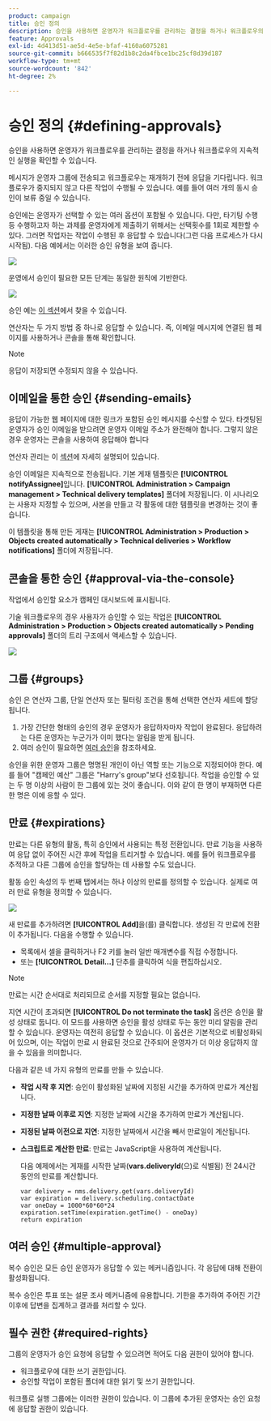 ```yaml
---
product: campaign
title: 승인 정의
description: 승인을 사용하면 운영자가 워크플로우를 관리하는 결정을 하거나 워크플로우의 지속적인 실행을 확인할 수 있습니다
feature: Approvals
exl-id: 4d413d51-ae5d-4e5e-bfaf-4160a6075281
source-git-commit: b666535f7f82d1b8c2da4fbce1bc25cf8d39d187
workflow-type: tm+mt
source-wordcount: '842'
ht-degree: 2%

---
```


# 승인 정의 {#defining-approvals}



승인을 사용하면 운영자가 워크플로우를 관리하는 결정을 하거나 워크플로우의 지속적인 실행을 확인할 수 있습니다.

메시지가 운영자 그룹에 전송되고 워크플로우는 재개하기 전에 응답을 기다립니다. 워크플로우가 중지되지 않고 다른 작업이 수행될 수 있습니다. 예를 들어 여러 개의 동시 승인이 보류 중일 수 있습니다.

승인에는 운영자가 선택할 수 있는 여러 옵션이 포함될 수 있습니다. 다만, 타기팅 수행 등 수행하고자 하는 과제를 운영자에게 제출하기 위해서는 선택횟수를 1회로 제한할 수 있다. 그러면 작업자는 작업이 수행된 후 응답할 수 있습니다(그런 다음 프로세스가 다시 시작됨). 다음 예에서는 이러한 승인 유형을 보여 줍니다.

![](assets/validation-1.png)

운영에서 승인이 필요한 모든 단계는 동일한 원칙에 기반한다.

![](assets/validation-1-in-op.png)

승인 예는 [이 섹션](../../campaign/using/marketing-campaign-approval.md#checking-and-approving-deliveries)에서 찾을 수 있습니다.

연산자는 두 가지 방법 중 하나로 응답할 수 있습니다. 즉, 이메일 메시지에 연결된 웹 페이지를 사용하거나 콘솔을 통해 확인합니다.

>[!NOTE]
>
>응답이 저장되면 수정되지 않을 수 있습니다.

## 이메일을 통한 승인 {#sending-emails}

응답이 가능한 웹 페이지에 대한 링크가 포함된 승인 메시지를 수신할 수 있다. 타겟팅된 운영자가 승인 이메일을 받으려면 운영자 이메일 주소가 완전해야 합니다. 그렇지 않은 경우 운영자는 콘솔을 사용하여 응답해야 합니다

연산자 관리는 이 [섹션](../../platform/using/access-management.md)에 자세히 설명되어 있습니다.

승인 이메일은 지속적으로 전송됩니다. 기본 게재 템플릿은 **[!UICONTROL notifyAssignee]**&#x200B;입니다. **[!UICONTROL Administration > Campaign management > Technical delivery templates]** 폴더에 저장됩니다. 이 시나리오는 사용자 지정할 수 있으며, 사본을 만들고 각 활동에 대한 템플릿을 변경하는 것이 좋습니다.

이 템플릿을 통해 만든 게재는 **[!UICONTROL Administration > Production > Objects created automatically > Technical deliveries > Workflow notifications]** 폴더에 저장됩니다.

## 콘솔을 통한 승인 {#approval-via-the-console}

작업에서 승인할 요소가 캠페인 대시보드에 표시됩니다.

기술 워크플로우의 경우 사용자가 승인할 수 있는 작업은 **[!UICONTROL Administration > Production > Objects created automatically > Pending approvals]** 폴더의 트리 구조에서 액세스할 수 있습니다.

![](assets/validation-node.png)

## 그룹 {#groups}

승인 은 연산자 그룹, 단일 연산자 또는 필터링 조건을 통해 선택한 연산자 세트에 할당됩니다.

1. 가장 간단한 형태의 승인의 경우 운영자가 응답하자마자 작업이 완료된다. 응답하려는 다른 운영자는 누군가가 이미 했다는 알림을 받게 됩니다.
1. 여러 승인이 필요하면 [여러 승인](#multiple-approval)을 참조하세요.

승인을 위한 운영자 그룹은 명명된 개인이 아닌 역할 또는 기능으로 지정되어야 한다. 예를 들어 &quot;캠페인 예산&quot; 그룹은 &quot;Harry&#39;s group&quot;보다 선호됩니다. 작업을 승인할 수 있는 두 명 이상의 사람이 한 그룹에 있는 것이 좋습니다. 이와 같이 한 명이 부재하면 다른 한 명은 이에 응할 수 있다.

## 만료 {#expirations}

만료는 다른 유형의 활동, 특히 승인에서 사용되는 특정 전환입니다. 만료 기능을 사용하여 응답 없이 주어진 시간 후에 작업을 트리거할 수 있습니다. 예를 들어 워크플로우를 추적하고 다른 그룹에 승인을 할당하는 데 사용할 수도 있습니다.

활동 승인 속성의 두 번째 탭에서는 하나 이상의 만료를 정의할 수 있습니다. 실제로 여러 만료 유형을 정의할 수 있습니다.

![](assets/expiration.png)

새 만료를 추가하려면 **[!UICONTROL Add]**&#x200B;을(를) 클릭합니다. 생성된 각 만료에 전환이 추가됩니다. 다음을 수행할 수 있습니다.

* 목록에서 셀을 클릭하거나 F2 키를 눌러 일반 매개변수를 직접 수정합니다.
* 또는 **[!UICONTROL Detail...]** 단추를 클릭하여 식을 편집하십시오.

>[!NOTE]
>
>만료는 시간 순서대로 처리되므로 순서를 지정할 필요는 없습니다.

지연 시간이 초과되면 **[!UICONTROL Do not terminate the task]** 옵션은 승인을 활성 상태로 둡니다. 이 모드를 사용하면 승인을 활성 상태로 두는 동안 미리 알림을 관리할 수 있습니다. 운영자는 여전히 응답할 수 있습니다. 이 옵션은 기본적으로 비활성화되어 있으며, 이는 작업이 만료 시 완료된 것으로 간주되어 운영자가 더 이상 응답하지 않을 수 있음을 의미합니다.

다음과 같은 네 가지 유형의 만료를 만들 수 있습니다.

* **작업 시작 후 지연**: 승인이 활성화된 날짜에 지정된 시간을 추가하여 만료가 계산됩니다.
* **지정한 날짜 이후로 지연**: 지정한 날짜에 시간을 추가하여 만료가 계산됩니다.
* **지정된 날짜 이전으로 지연**: 지정한 날짜에서 시간을 빼서 만료일이 계산됩니다.
* **스크립트로 계산한 만료**: 만료는 JavaScript을 사용하여 계산됩니다.

  다음 예제에서는 게재를 시작한 날짜(**vars.deliveryId**(으)로 식별됨) 전 24시간 동안의 만료를 계산합니다.

  ```
  var delivery = nms.delivery.get(vars.deliveryId)
  var expiration = delivery.scheduling.contactDate
  var oneDay = 1000*60*60*24
  expiration.setTime(expiration.getTime() - oneDay)
  return expiration
  ```

## 여러 승인 {#multiple-approval}

복수 승인은 모든 승인 운영자가 응답할 수 있는 메커니즘입니다. 각 응답에 대해 전환이 활성화됩니다.

복수 승인은 투표 또는 설문 조사 메커니즘에 유용합니다. 기한을 추가하여 주어진 기간 이후에 답변을 집계하고 결과를 처리할 수 있다.

## 필수 권한 {#required-rights}

그룹의 운영자가 승인 요청에 응답할 수 있으려면 적어도 다음 권한이 있어야 합니다.

* 워크플로우에 대한 쓰기 권한입니다.
* 승인할 작업이 포함된 폴더에 대한 읽기 및 쓰기 권한입니다.

워크플로 실행 그룹에는 이러한 권한이 있습니다. 이 그룹에 추가된 운영자는 승인 요청에 응답할 권한이 있습니다.
